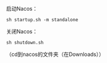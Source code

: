 启动Nacos：  
```
sh startup.sh -m standalone
```
关闭Nacos：  
```
sh shutdown.sh
```
（cd到nacos的文件夹（在Downloads））
